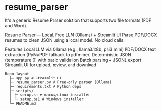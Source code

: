 # resume_parser
It's a generic Resume Parser solution that supports two file formats (PDF and Word).

Resume Parser — Local, Free LLM (Ollama) + Streamlit UI
Parse PDF/DOCX resumes to clean JSON using a local model. No cloud calls.

Features
Local LLM via Ollama (e.g., llama3.1:8b, phi3:mini)
PDF/DOCX text extraction (PyMuPDF fallback to pdfminer)
Deterministic JSON (temperature 0) with basic validation
Batch parsing + JSONL export
Streamlit UI for upload, review, and download
```text
Repo layout
  ├─ app.py # Streamlit UI 
  ├─ resume_parser.py # Free-only parser (Ollama) 
  ├─ requirements.txt # Python deps 
  ├─ scripts/  
  │ ├─ setup.sh # macOS/Linux installer 
  │ └─ setup.ps1 # Windows installer 
  └─ README.md
